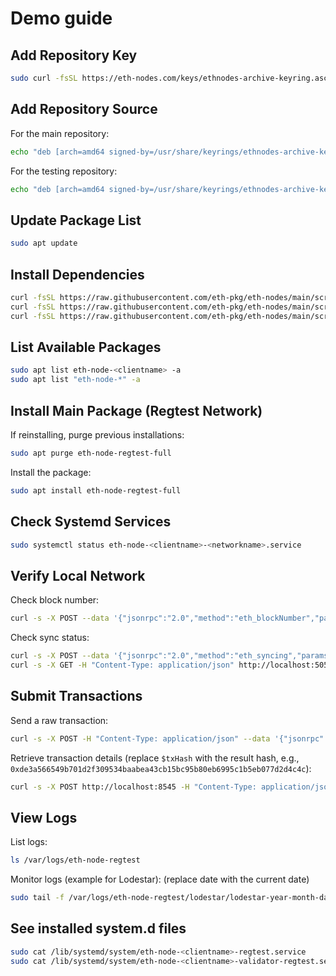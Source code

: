 # Demo guide

## Add Repository Key
```bash
sudo curl -fsSL https://eth-nodes.com/keys/ethnodes-archive-keyring.asc -o /usr/share/keyrings/ethnodes-archive-keyring.asc
```

## Add Repository Source
For the main repository:
```bash
echo "deb [arch=amd64 signed-by=/usr/share/keyrings/ethnodes-archive-keyring.asc] http://packages.eth-nodes.com/$(lsb_release -cs)-main $(lsb_release -cs) main" | sudo tee /etc/apt/sources.list.d/ethnodes.list
```
For the testing repository:
```bash
echo "deb [arch=amd64 signed-by=/usr/share/keyrings/ethnodes-archive-keyring.asc] http://packages.eth-nodes.com/noble-testing noble main" | sudo tee /etc/apt/sources.list.d/ethnodes.list
```

## Update Package List
```bash
sudo apt update
```

## Install Dependencies
```bash
curl -fsSL https://raw.githubusercontent.com/eth-pkg/eth-nodes/main/scripts/install-java.sh | bash
curl -fsSL https://raw.githubusercontent.com/eth-pkg/eth-nodes/main/scripts/install-nodejs.sh | bash
curl -fsSL https://raw.githubusercontent.com/eth-pkg/eth-nodes/main/scripts/install-dotnet.sh | bash
```

## List Available Packages
```bash
sudo apt list eth-node-<clientname> -a
sudo apt list "eth-node-*" -a
```

## Install Main Package (Regtest Network)
If reinstalling, purge previous installations:
```bash
sudo apt purge eth-node-regtest-full
```
Install the package:
```bash
sudo apt install eth-node-regtest-full
```

## Check Systemd Services
```bash
sudo systemctl status eth-node-<clientname>-<networkname>.service
```

## Verify Local Network
Check block number:
```bash
curl -s -X POST --data '{"jsonrpc":"2.0","method":"eth_blockNumber","params":[],"id":0}' -H "Content-Type: application/json" http://localhost:8545
```
Check sync status:
```bash
curl -s -X POST --data '{"jsonrpc":"2.0","method":"eth_syncing","params":[],"id":0}' -H "Content-Type: application/json" http://localhost:8545
curl -s -X GET -H "Content-Type: application/json" http://localhost:5052/eth/v1/node/syncing
```

## Submit Transactions
Send a raw transaction:
```bash
curl -s -X POST -H "Content-Type: application/json" --data '{"jsonrpc":"2.0","method":"eth_sendRawTransaction","params":["0x01f86f8205398085e8d4a5100082520894000000000000000000000000000000000000dead872386f26fc1000080c080a09a4d7c7edb084f4323bdf7dd7f2042a8bf069fd64f32934ee91b50f4398f84a4a017e12b64ab00e30299b01c94e6e297ffbed21752ee7986e0ab5744b6a4a2bf72"],"id":4}' http://localhost:8545
```
Retrieve transaction details (replace `$txHash` with the result hash, e.g., `0xde3a566549b701d2f309534baabea43cb15bc95b80eb6995c1b5eb077d2d4c4c`):
```bash
curl -s -X POST http://localhost:8545 -H "Content-Type: application/json" --data '{"jsonrpc":"2.0","method":"eth_getTransactionByHash","params":["'"$txHash"'"],"id":5}'
```

## View Logs
List logs:
```bash
ls /var/logs/eth-node-regtest
```
Monitor logs (example for Lodestar): (replace date with the current date)
```bash
sudo tail -f /var/logs/eth-node-regtest/lodestar/lodestar-year-month-day.log
```

## See installed system.d files 

```bash
sudo cat /lib/systemd/system/eth-node-<clientname>-regtest.service
sudo cat /lib/systemd/system/eth-node-<clientname>-validator-regtest.service
```
